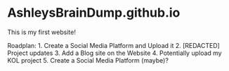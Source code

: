 # AshleysBrainDump.github.io
This is my first website!

Roadplan:
    1. Create a Social Media Platform and Upload it
    2. [REDACTED] Project updates
    3. Add a Blog site on the Website
    4. Potentially upload my KOL project
    5. Create a Social Media Platform (maybe)?
